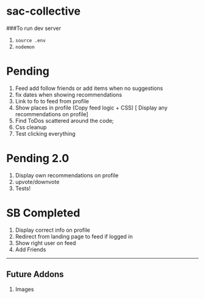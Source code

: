 # sac-collective

###To run dev server

1.  `source .env`
1.  `nodemon`

# Pending

1.  Feed add follow friends or add items when no suggestions
1.  fix dates when showing recommendations
1.  Link to fo to feed from profile
1.  Show places in profile (Copy feed logic + CSS) [ Display any recommendations on profile]
1.  Find ToDos scattered around the code;
1.  Css cleanup
1.  Test clicking everything

# Pending 2.0

1.  Display own recommendations on profile
1.  upvote/downvote
1.  Tests!

# SB Completed

1.  Display correct info on profile
1.  Redirect from landing page to feed if logged in
1.  Show right user on feed
1.  Add Friends

---

## Future Addons

1.  Images

